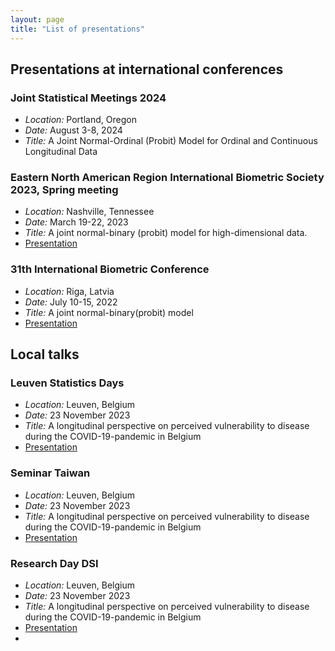 ```yaml
---
layout: page
title: "List of presentations"
---
```

## Presentations at international conferences

### Joint Statistical Meetings 2024
* _Location:_ Portland, Oregon
* _Date:_ August 3-8, 2024
* _Title:_ A Joint Normal-Ordinal (Probit) Model for Ordinal and Continuous Longitudinal Data
  
### Eastern North American Region International Biometric Society 2023, Spring meeting
* _Location:_ Nashville, Tennessee
* _Date:_ March 19-22, 2023
* _Title:_ A joint normal-binary (probit) model for high-dimensional data.
* [Presentation](ENAR.pdf)
  
### 31th International Biometric Conference
* _Location:_ Riga, Latvia
* _Date:_ July  10-15, 2022
* _Title:_ A joint normal-binary(probit) model
* [Presentation](Delporte_presentation_IBC2022.pdf)
   
## Local talks

### Leuven Statistics Days
* _Location:_ Leuven, Belgium
* _Date:_ 23 November 2023
* _Title:_ A longitudinal perspective on perceived vulnerability to disease during the COVID-19-pandemic in Belgium
* [Presentation](Lstat_day.pdf)

### Seminar Taiwan
* _Location:_ Leuven, Belgium
* _Date:_ 23 November 2023
* _Title:_ A longitudinal perspective on perceived vulnerability to disease during the COVID-19-pandemic in Belgium
* [Presentation](https://www.overleaf.com/read/dkzyztszxmcv#7bdcdb)
  
### Research Day DSI
* _Location:_ Leuven, Belgium
* _Date:_ 23 November 2023
* _Title:_ A longitudinal perspective on perceived vulnerability to disease during the COVID-19-pandemic in Belgium
* [Presentation](https://www.overleaf.com/read/dkzyztszxmcv#7bdcdb)
* 
